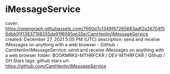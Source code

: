 # iMessageService

cover: https://opengraph.githubassets.com/7660d7c1349f67265683adf2a26704f56dbb91f13837198355de91f6985ee35e/CamHenlin/iMessageService
created: December 27, 2021 5:05 PM (UTC)
description: send and receive iMessages on anything with a web browser - GitHub - CamHenlin/iMessageService: send and receive iMessages on anything with a web browser
folder: BOOKMRKS-MTHRFCKR / DEV-MTHRFCKR / Github / GH Stars
tags: github stars
url: https://github.com/CamHenlin/iMessageService